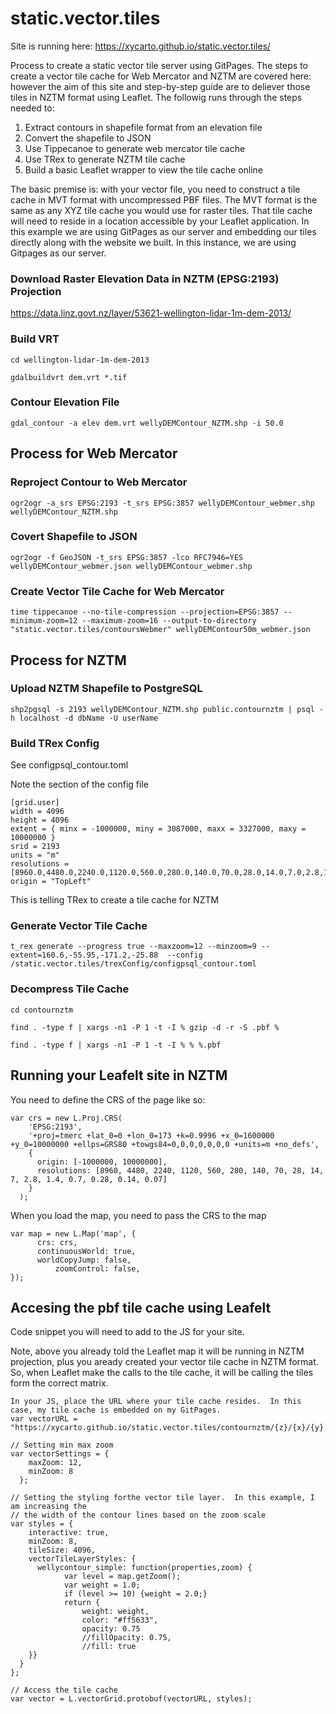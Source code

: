 # static.vector.tiles

Site is running here: https://xycarto.github.io/static.vector.tiles/

Process to create a static vector tile server using GitPages. The steps to create a vector tile cache for Web Mercator and NZTM are covered here: however the aim of this site and step-by-step guide are to deliever those tiles in NZTM format using Leaflet. The followig runs through the steps needed to:

1. Extract contours in shapefile format from an elevation file
1. Convert the shapefile to JSON
1. Use Tippecanoe to generate web mercator tile cache
1. Use TRex to generate NZTM tile cache
1. Build a basic Leaflet wrapper to view the tile cache online 

The basic premise is: with your vector file, you need to construct a tile cache in MVT format with uncompressed PBF files. The MVT format is the same as any XYZ tile cache you would use for raster tiles. That tile cache will need to reside in a location accessible by your Leaflet application.   In this example we are using GitPages as our server and embedding our tiles directly along with the website we built.  In this instance, we are using Gitpages as our server.  

### Download Raster Elevation Data in NZTM (EPSG:2193) Projection
https://data.linz.govt.nz/layer/53621-wellington-lidar-1m-dem-2013/

### Build VRT
```cd wellington-lidar-1m-dem-2013```

```gdalbuildvrt dem.vrt *.tif```

### Contour Elevation File
```gdal_contour -a elev dem.vrt wellyDEMContour_NZTM.shp -i 50.0```


## Process for Web Mercator
### Reproject Contour to Web Mercator
```ogr2ogr -a_srs EPSG:2193 -t_srs EPSG:3857 wellyDEMContour_webmer.shp wellyDEMContour_NZTM.shp```

### Covert Shapefile to JSON
```ogr2ogr -f GeoJSON -t_srs EPSG:3857 -lco RFC7946=YES wellyDEMContour_webmer.json wellyDEMContour_webmer.shp```

### Create Vector Tile Cache for Web Mercator
```time tippecanoe --no-tile-compression --projection=EPSG:3857 --minimum-zoom=12 --maximum-zoom=16 --output-to-directory "static.vector.tiles/contoursWebmer" wellyDEMContour50m_webmer.json```


## Process for NZTM
### Upload NZTM Shapefile to PostgreSQL
```shp2pgsql -s 2193 wellyDEMContour_NZTM.shp public.contournztm | psql -h localhost -d dbName -U userName```

### Build TRex Config
See configpsql_contour.toml

Note the section of the config file

```
[grid.user]
width = 4096
height = 4096
extent = { minx = -1000000, miny = 3087000, maxx = 3327000, maxy = 10000000 }
srid = 2193
units = "m"
resolutions = [8960.0,4480.0,2240.0,1120.0,560.0,280.0,140.0,70.0,28.0,14.0,7.0,2.8,1.4,0.7,0.28,0.14,0.07]
origin = "TopLeft"
```

This is telling TRex to create a tile cache for NZTM

### Generate Vector Tile Cache
```t_rex generate --progress true --maxzoom=12 --minzoom=9 --extent=160.6,-55.95,-171.2,-25.88  --config /static.vector.tiles/trexConfig/configpsql_contour.toml```

### Decompress Tile Cache
```cd contournztm```

```find . -type f | xargs -n1 -P 1 -t -I % gzip -d -r -S .pbf %```

```find . -type f | xargs -n1 -P 1 -t -I % % %.pbf```

## Running your Leafelt site in NZTM

You need to define the CRS of the page like so:

```
var crs = new L.Proj.CRS(
    'EPSG:2193',
    '+proj=tmerc +lat_0=0 +lon_0=173 +k=0.9996 +x_0=1600000 +y_0=10000000 +ellps=GRS80 +towgs84=0,0,0,0,0,0,0 +units=m +no_defs',
    {
      origin: [-1000000, 10000000],
      resolutions: [8960, 4480, 2240, 1120, 560, 280, 140, 70, 28, 14, 7, 2.8, 1.4, 0.7, 0.28, 0.14, 0.07]
    }
  );
```

When you load the map, you need to pass the CRS to the map

```
var map = new L.Map('map', {
      crs: crs,
      continuousWorld: true,
      worldCopyJump: false,
          zoomControl: false,
});
```

## Accesing the pbf tile cache using Leafelt

Code snippet you will need to add to the JS for your site.  

Note, above you already told the Leaflet map it will be running in NZTM projection, plus you aready created your vector tile cache in NZTM format.  So, when Leaflet make the calls to the tile cache, it will be calling the tiles form the correct matrix.

```
In your JS, place the URL where your tile cache resides.  In this case, my tile cache is embedded on my GitPages.
var vectorURL = "https://xycarto.github.io/static.vector.tiles/contournztm/{z}/{x}/{y}.pbf";

// Setting min max zoom
var vectorSettings = {
    maxZoom: 12,
    minZoom: 8
  };

// Setting the styling forthe vector tile layer.  In this example, I am increasing the 
// the width of the contour lines based on the zoom scale
var styles = {
    interactive: true,
    minZoom: 8,
    tileSize: 4096,
    vectorTileLayerStyles: {
      wellycontour_simple: function(properties,zoom) {
            var level = map.getZoom();
            var weight = 1.0;
            if (level >= 10) {weight = 2.0;}
            return {
                weight: weight,
                color: "#ff5633",
                opacity: 0.75
                //fillOpacity: 0.75,
                //fill: true
    }}
  }
};

// Access the tile cache
var vector = L.vectorGrid.protobuf(vectorURL, styles);
```
